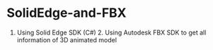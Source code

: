 # SolidEdge-and-FBX
1. Using Solid Edge SDK (C#)   2. Using Autodesk FBX SDK to get all information of 3D animated model
